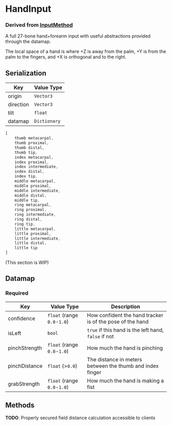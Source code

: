 # HandInput
### Derived from [InputMethod](../InputMethod)

A full 27-bone hand+forearm input with useful abstractions provided through the datamap.

The local space of a hand is where +Z is away from the palm, +Y is from the palm to the fingers, and +X is orthogonal and to the right.

## Serialization
| Key       | Value Type   |
|-----------|--------------|
| origin    | `Vector3`    |
| direction | `Vector3`    |
| tilt      | `float`      |
| datamap   | `Dictionary` |

```js
[
	thumb metacarpal,
	thumb proximal,
	thumb distal,
	thumb tip,
	index metacarpal,
	index proximal,
	index intermediate,
	index distal,
	index tip,
	middle metacarpal,
	middle proximal,
	middle intermediate,
	middle distal,
	middle tip,
	ring metacarpal,
	ring proximal,
	ring intermediate,
	ring distal,
	ring tip,
	little metacarpal,
	little proximal,
	little intermediate,
	little distal,
	little tip
]
```
(This section is WIP)

## Datamap
### Required
| Key             | Value Type                  | Description                                                        |
|-----------------|-----------------------------|--------------------------------------------------------------------|
| confidence      | `float` (range `0.0`-`1.0`) | How confident the hand tracker is of the pose of the hand          |
| isLeft   | `bool` | `true` if this hand is the left hand, `false` if not |
| pinchStrength   | `float` (range `0.0`-`1.0`) | How much the hand is pinching                                      |
| pinchDistance   | `float` (>`0.0`)            | The distance in meters between the thumb and index finger |
| grabStrength    | `float` (range `0.0`-`1.0`) | How much the hand is making a fist                                 |

## Methods
**TODO**: Properly secured field distance calculation accessible to clients